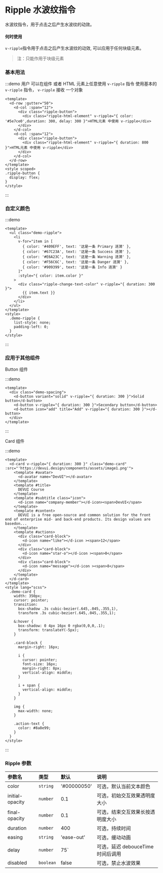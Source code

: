 # Ripple 水波纹指令

水波纹指令，用于点击之后产生水波纹的动效。

#### 何时使用

`v-ripple`指令用于点击之后产生水波纹的动效, 可以应用于任何块级元素。

> 注：只能作用于块级元素

### 基本用法

:::demo 用户 可以在组件 或者 HTML 元素上任意使用 <span color="#409EFF">`v-ripple`</span> 指令 使用基本的 <span color="#409EFF">`v-ripple`</span> 指令， `v-ripple` 接收 一个对象

```vue
<template>
  <d-row :gutter="50">
    <d-col :span="12">
      <div class="ripple-button">
        <div class="ripple-html-element" v-ripple="{ color: '#5e7ce0',duration: 300, delay: 300 }">HTML元素 中使用 v-ripple</div>
      </div>
    </d-col>
    <d-col :span="12">
      <div class="ripple-button">
        <div class="ripple-html-element" v-ripple="{ duration: 800 }">HTML元素 中使用 v-ripple</div>
      </div>
    </d-col>
  </d-row>
</template>
<style scoped>
.ripple-button {
  display: flex;
}
</style>
```

:::

### 自定义颜色

:::demo

```vue
<template>
  <ul class="demo-ripple">
    <li
      v-for="item in [
        { color: '#409EFF', text: '这是一条 Primary 涟漪' },
        { color: '#67C23A', text: '这是一条 Success 涟漪' },
        { color: '#E6A23C', text: '这是一条 Warning 涟漪' },
        { color: '#F56C6C', text: '这是一条 Danger 涟漪' },
        { color: '#909399', text: '这是一条 Info 涟漪' }
      ]"
      :style="{ color: item.color }"
    >
      <div class="ripple-change-text-color" v-ripple="{ duration: 300 }">
        {{ item.text }}
      </div>
    </li>
  </ul>
</template>
<style>
  .demo-ripple {
    list-style: none;
    padding-left: 0;
  }
</style>
```

:::


### 应用于其他组件

Button 组件

:::demo

```vue
<template>
  <div class="demo-spacing">
    <d-button variant="solid" v-ripple="{ duration: 300 }">Solid button</d-button>
    <d-button v-ripple="{ duration: 300 }">Secondary button</d-button>
    <d-button icon="add" title="Add" v-ripple="{ duration: 300 }"></d-button>
  </div>
</template>
```

:::

Card 组件 

:::demo
```vue
<template>
  <d-card v-ripple="{ duration: 300 }" class="demo-card" :src="'https://devui.design/components/assets/image1.png'">
    <template #avatar>
      <d-avatar name="DevUI"></d-avatar>
    </template>
    <template #title>
      DEVUI Course
    </template>
    <template #subtitle class="icon">
      <d-icon name="company-member"></d-icon><span>DevUI</span>
    </template>
    <template #content>
      DEVUI is a free open-source and common solution for the front end of enterprise mid- and back-end products. Its design values are basedon...
    </template>
    <template #actions>
      <div class="card-block">
        <d-icon name="like"></d-icon ><span>12</span>
      </div>
      <div class="card-block">
        <d-icon name="star-o"></d-icon ><span>8</span>
      </div>
      <div class="card-block">
        <d-icon name="message"></d-icon ><span>8</span>
      </div>
    </template>
  </d-card>
</template>
<style lang="scss">
  .demo-card {
    width: 350px;
    cursor: pointer;
    transition:
      box-shadow .3s cubic-bezier(.645,.045,.355,1),
      transform .3s cubic-bezier(.645,.045,.355,1);
    
    &:hover {
      box-shadow: 0 4px 16px 0 rgba(0,0,0,.1);
      transform: translateY(-5px);
    }

    .card-block {
      margin-right: 16px;

      i {
        cursor: pointer;
        font-size: 16px;
        margin-right: 8px;
        vertical-align: middle;
      }

      i + span {
        vertical-align: middle;
      }
    }

    img {
      max-width: none;
    }

    .action-text {
      color: #8a8e99;
    }
  }
</style>
```

:::

<style>
  .ripple-html-element {
    width: 600px;
    height: 150px; 
    text-align: center; 
    line-height: 150px;
    border: 1px solid #eee50;
    box-shadow: 0 3px 1px -2px rgba(0,0,0,.2),0 2px 2px 0 rgba(0,0,0,.14),0 1px 5px 0 rgba(0,0,0,.12)!important;
    user-select: none;
  }
  .ripple-change-text-color {
    display: block;
    padding: 20px;
    user-select: none;
  }
</style>

### Ripple 参数

| 参数名          | 类型      | 默认        | 说明                              |
| :-------------- | :-------- | :---------- | :-------------------------------- |
| color           | `string`  | '#00000050' | 可选，默认当前文本颜色            |
| initial-opacity | `number`  | 0.1         | 可选，初始交互效果透明度大小      |
| final-opacity   | `number`  | 0.1         | 可选，结束交互效果长按透明度大小  |
| duration        | `number`  | 400         | 可选，持续时间                    |
| easing          | `string`  | 'ease-out'  | 可选，缓动动画                    |
| delay           | `number`  | 75`         | 可选，延迟 debouceTime 时间后调用 |
| disabled        | `boolean` | false       | 可选，禁止水波效果                |
